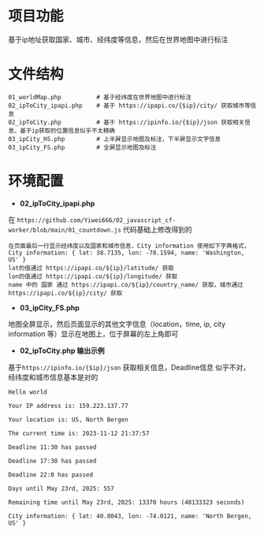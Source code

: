 # 项目功能

基于ip地址获取国家、城市、经纬度等信息，然后在世界地图中进行标注

# 文件结构

```
01_worldMap.php          # 基于经纬度在世界地图中进行标注
02_ipToCity_ipapi.php    # 基于 https://ipapi.co/{$ip}/city/ 获取城市等信息
02_ipToCity.php          # 基于 https://ipinfo.io/{$ip}/json 获取相关信息，基于ip获取的位置信息似乎不太精确
03_ipCity_HS.php         # 上半屏显示地图及标注，下半屏显示文字信息
03_ipCity_FS.php         # 全屏显示地图及标注
```




# 环境配置

- **02_ipToCity_ipapi.php**

在 `https://github.com/Yiwei666/02_javascript_cf-worker/blob/main/01_countdown.js` 代码基础上修改得到的

```
在页面最后一行显示经纬度以及国家和城市信息，City information 使用如下字典格式，
City information: { lat: 38.7135, lon: -78.1594, name: 'Washington, US' }
lat的值通过 https://ipapi.co/${ip}/latitude/ 获取
lon的值通过 https://ipapi.co/${ip}/longitude/ 获取
name 中的 国家 通过 https://ipapi.co/${ip}/country_name/ 获取，城市通过 https://ipapi.co/${ip}/city/ 获取
```

- **03_ipCity_FS.php**

地图全屏显示，然后页面显示的其他文字信息（location，time, ip, city information 等）显示在地图上，位于屏幕的左上角即可



- **02_ipToCity.php 输出示例**

基于`https://ipinfo.io/{$ip}/json` 获取相关信息，Deadline信息 似乎不对，经纬度和城市信息基本是对的

```
Hello world

Your IP address is: 159.223.137.77

Your location is: US, North Bergen

The current time is: 2023-11-12 21:37:57

Deadline 11:30 has passed

Deadline 17:30 has passed

Deadline 22:0 has passed

Days until May 23rd, 2025: 557

Remaining time until May 23rd, 2025: 13370 hours (48133323 seconds)

City information: { lat: 40.8043, lon: -74.0121, name: 'North Bergen, US' }
```
